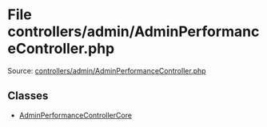 File controllers/admin/AdminPerformanceController.php
=========

Source: [controllers/admin/AdminPerformanceController.php](https://github.com/PrestaShop/PrestaShop/blob/1.6.0.12/controllers/admin/AdminPerformanceController.php)


Classes
-------

* [AdminPerformanceControllerCore](class.AdminPerformanceControllerCore.md)

